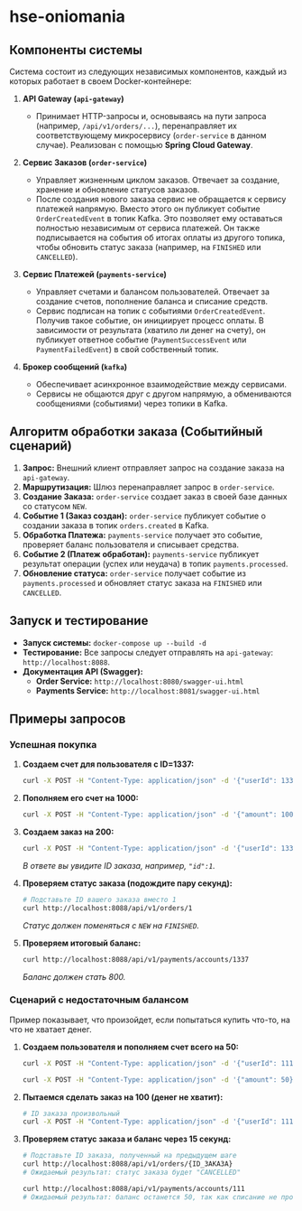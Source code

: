 # hse-oniomania

## Компоненты системы

Система состоит из следующих независимых компонентов, каждый из которых работает в своем Docker-контейнере:

1.  **API Gateway (`api-gateway`)**
    *   Принимает HTTP-запросы и, основываясь на пути запроса (например, `/api/v1/orders/...`), перенаправляет их соответствующему микросервису (`order-service` в данном случае). Реализован с помощью **Spring Cloud Gateway**.

2.  **Сервис Заказов (`order-service`)**
    *   Управляет жизненным циклом заказов. Отвечает за создание, хранение и обновление статусов заказов.
    *   После создания нового заказа сервис не обращается к сервису платежей напрямую. Вместо этого он публикует событие `OrderCreatedEvent` в топик Kafka. Это позволяет ему оставаться полностью независимым от сервиса платежей. Он также подписывается на события об итогах оплаты из другого топика, чтобы обновить статус заказа (например, на `FINISHED` или `CANCELLED`).

3.  **Сервис Платежей (`payments-service`)**
    *   Управляет счетами и балансом пользователей. Отвечает за создание счетов, пополнение баланса и списание средств.
    *   Сервис подписан на топик с событиями `OrderCreatedEvent`. Получив такое событие, он инициирует процесс оплаты. В зависимости от результата (хватило ли денег на счету), он публикует ответное событие (`PaymentSuccessEvent` или `PaymentFailedEvent`) в свой собственный топик.

4.  **Брокер сообщений (`kafka`)**
    *   Обеспечивает асинхронное взаимодействие между сервисами.
    *   Сервисы не общаются друг с другом напрямую, а обмениваются сообщениями (событиями) через топики в Kafka.

## Алгоритм обработки заказа (Событийный сценарий)

1.  **Запрос:** Внешний клиент отправляет запрос на создание заказа на `api-gateway`.
2.  **Маршрутизация:** Шлюз перенаправляет запрос в `order-service`.
3.  **Создание Заказа:** `order-service` создает заказ в своей базе данных со статусом `NEW`.
4.  **Событие 1 (Заказ создан):** `order-service` публикует событие о создании заказа в топик `orders.created` в Kafka.
5.  **Обработка Платежа:** `payments-service` получает это событие, проверяет баланс пользователя и списывает средства.
6.  **Событие 2 (Платеж обработан):** `payments-service` публикует результат операции (успех или неудача) в топик `payments.processed`.
7.  **Обновление статуса:** `order-service` получает событие из `payments.processed` и обновляет статус заказа на `FINISHED` или `CANCELLED`.

## Запуск и тестирование

*   **Запуск системы:** `docker-compose up --build -d`
*   **Тестирование:** Все запросы следует отправлять на `api-gateway`: `http://localhost:8088`.
*   **Документация API (Swagger):**
    *   **Order Service:** `http://localhost:8080/swagger-ui.html`
    *   **Payments Service:** `http://localhost:8081/swagger-ui.html`

## Примеры запросов

### Успешная покупка

1.  **Создаем счет для пользователя с ID=1337:**
    ```bash
    curl -X POST -H "Content-Type: application/json" -d '{"userId": 1337}' http://localhost:8088/api/v1/payments/accounts
    ```

2.  **Пополняем его счет на 1000:**
    ```bash
    curl -X POST -H "Content-Type: application/json" -d '{"amount": 1000}' http://localhost:8088/api/v1/payments/accounts/1337/deposit
    ```

3.  **Создаем заказ на 200:**
    ```bash
    curl -X POST -H "Content-Type: application/json" -d '{"userId": 1337, "description": "My test order", "amount": 200}' http://localhost:8088/api/v1/orders
    ```
    *В ответе вы увидите ID заказа, например, `"id":1`.*

4.  **Проверяем статус заказа (подождите пару секунд):**
    ```bash
    # Подставьте ID вашего заказа вместо 1
    curl http://localhost:8088/api/v1/orders/1
    ```
    *Статус должен поменяться с `NEW` на `FINISHED`.*

5.  **Проверяем итоговый баланс:**
    ```bash
    curl http://localhost:8088/api/v1/payments/accounts/1337
    ```
    *Баланс должен стать 800.*

### Сценарий с недостаточным балансом

Пример показывает, что произойдет, если попытаться купить что-то, на что не хватает денег.

1.  **Создаем пользователя и пополняем счет всего на 50:**
    ```bash
    curl -X POST -H "Content-Type: application/json" -d '{"userId": 111}' http://localhost:8088/api/v1/payments/accounts
    
    curl -X POST -H "Content-Type: application/json" -d '{"amount": 50}' http://localhost:8088/api/v1/payments/accounts/111/deposit
    ```

2.  **Пытаемся сделать заказ на 100 (денег не хватит):**
    ```bash
    # ID заказа произвольный
    curl -X POST -H "Content-Type: application/json" -d '{"userId": 111, "description": "Expensive order", "amount": 100}' http://localhost:8088/api/v1/orders
    ```

3.  **Проверяем статус заказа и баланс через 15 секунд:**
    ```bash
    # Подставьте ID заказа, полученный на предыдущем шаге
    curl http://localhost:8088/api/v1/orders/{ID_ЗАКАЗА}
    # Ожидаемый результат: статус заказа будет "CANCELLED"
    
    curl http://localhost:8088/api/v1/payments/accounts/111
    # Ожидаемый результат: баланс останется 50, так как списание не произошло
    ```
